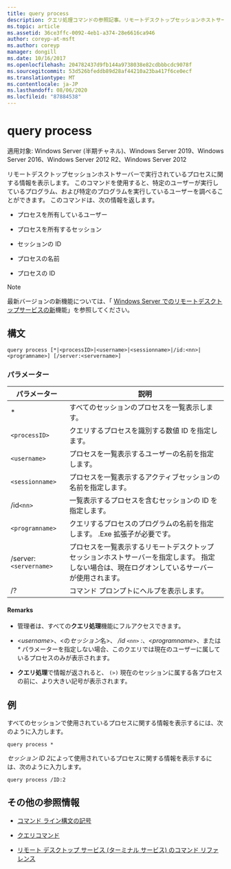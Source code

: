 ```yaml
---
title: query process
description: クエリ処理コマンドの参照記事。リモートデスクトップセッションホストサーバーで実行されているプロセスに関する情報を表示します。
ms.topic: article
ms.assetid: 36ce3ffc-0092-4eb1-a374-28e6616ca946
author: coreyp-at-msft
ms.author: coreyp
manager: dongill
ms.date: 10/16/2017
ms.openlocfilehash: 204782437d9fb144a9738038e82cdbbbcdc9078f
ms.sourcegitcommit: 53d526bfeddb89d28af44210a23ba417f6ce0ecf
ms.translationtype: MT
ms.contentlocale: ja-JP
ms.lasthandoff: 08/06/2020
ms.locfileid: "87884538"
---
```

# <a name="query-process"></a>query process

適用対象: Windows Server (半期チャネル)、Windows Server 2019、Windows Server 2016、Windows Server 2012 R2、Windows Server 2012

リモートデスクトップセッションホストサーバーで実行されているプロセスに関する情報を表示します。 このコマンドを使用すると、特定のユーザーが実行しているプログラム、および特定のプログラムを実行しているユーザーを調べることができます。 このコマンドは、次の情報を返します。

- プロセスを所有しているユーザー

- プロセスを所有するセッション

- セッションの ID

- プロセスの名前

- プロセスの ID

> [!NOTE]
> 最新バージョンの新機能については、「 [Windows Server でのリモートデスクトップサービスの新](/previous-versions/windows/it-pro/windows-server-2012-r2-and-2012/dn283323(v=ws.11))機能」を参照してください。

## <a name="syntax"></a>構文

```
query process [*|<processID>|<username>|<sessionname>|/id:<nn>|<programname>] [/server:<servername>]
```

### <a name="parameters"></a>パラメーター

| パラメーター | 説明 |
|--|--|
| * | すべてのセッションのプロセスを一覧表示します。 |
| `<processID>` | クエリするプロセスを識別する数値 ID を指定します。 |
| `<username>` | プロセスを一覧表示するユーザーの名前を指定します。 |
| `<sessionname>` | プロセスを一覧表示するアクティブセッションの名前を指定します。 |
| /id`<nn>` | 一覧表示するプロセスを含むセッションの ID を指定します。 |
| `<programname>` | クエリするプロセスのプログラムの名前を指定します。 .Exe 拡張子が必要です。 |
| /server:`<servername>` | プロセスを一覧表示するリモートデスクトップセッションホストサーバーを指定します。 指定しない場合は、現在ログオンしているサーバーが使用されます。 |
| /? | コマンド プロンプトにヘルプを表示します。 |

#### <a name="remarks"></a>Remarks

- 管理者は、すべての**クエリ処理**機能にフルアクセスできます。

- <*username*>、<の*セッション*名>、 */id `<nn>` :*、<*programname*>、または *&#42;* パラメーターを指定しない場合、このクエリでは現在のユーザーに属しているプロセスのみが表示されます。

- **クエリ処理**で情報が返されると、 `(>)` 現在のセッションに属する各プロセスの前に、より大きい記号が表示されます。

## <a name="examples"></a>例

すべてのセッションで使用されているプロセスに関する情報を表示するには、次のように入力します。

```
query process *
```

*セッション ID 2*によって使用されているプロセスに関する情報を表示するには、次のように入力します。

```
query process /ID:2
```

## <a name="additional-references"></a>その他の参照情報

- [コマンド ライン構文の記号](command-line-syntax-key.md)

- [クエリコマンド](query.md)

- [リモート デスクトップ サービス (ターミナル サービス) のコマンド リファレンス](remote-desktop-services-terminal-services-command-reference.md)
